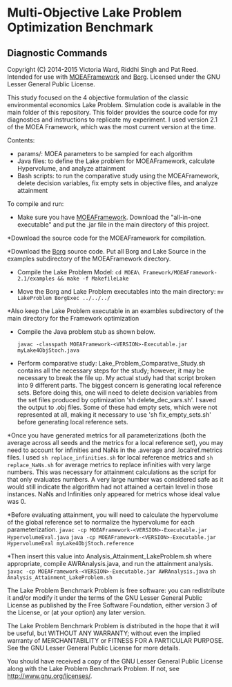 Multi-Objective Lake Problem Optimization Benchmark
==========================
Diagnostic Commands
--------------------------
Copyright (C) 2014-2015 Victoria Ward, Riddhi Singh and Pat Reed. Intended for use with [MOEAFramework](http://www.moeaframework.org) and [Borg](http://borgmoea.org). Licensed under the GNU Lesser General Public License.

This study focused on the 4 objective formulation of the classic environmental economics Lake Problem.  Simulation code is available in the main folder of this repository.  This folder provides the source code for my diagnostics and instructions to replicate my experiment.  I used version 2.1 of the MOEA Framework, which was the most current version at the time. 

Contents:
* params/: MOEA parameters to be sampled for each algorithm
* Java files: to define the Lake problem for MOEAFramework, calculate Hypervolume, and analyze attainment
* Bash scripts: to run the comparative study using the MOEAFramework, delete decision variables, fix empty sets in objective files, and analyze attainment 

To compile and run:

* Make sure you have [MOEAFramework](http://www.moeaframework.org). Download the "all-in-one executable" and put the .jar file in the main directory of this project.

*Download the source code for the MOEAFramework for compilation.

*Download the [Borg](http://borgmoea.org/) source code.  Put all Borg and Lake Source in the examples subdirectory of the MOEAFramework directory.

* Compile the Lake Problem Model: `cd MOEA\ Framework/MOEAFramework-2.1/examples && make -f MakefileLake`

* Move the Borg and Lake Problem executables into the main directory: `mv LakeProblem BorgExec ../../../`

*Also keep the Lake Problem executable in an exambles subdirectory of the main directory for the Framework optimization
	
* Compile the Java problem stub as shown below. 

	`javac -classpath MOEAFramework-<VERSION>-Executable.jar myLake4ObjStoch.java`

* Perform comparative study: Lake_Problem_Comparative_Study.sh contains all the necessary steps for the study; however, it may be necessary to 
break the file up.  My actual study had that script broken into 9 different parts.  The biggest concern is generating local reference sets.
Before doing this, one will need to delete decision variables from the set files produced by optimization 'sh delete_dec_vars.sh'.  I saved the output 
to .obj files.  Some of these had empty sets, which were not represented at all, making it necessary to use 'sh fix_empty_sets.sh' before generating 
local reference sets. 

*Once you have generated metrics for all parameterizations (both the average across all seeds and the metrics for a local reference set), you may need
to account for infinities and NaNs in the .average and .localref.metrics files.  I used `sh replace_infinities.sh` for local reference metrics
and `sh replace_NaNs.sh` for average metrics to replace infinities with very large numbers.  This was necessary for attainment calculations as the 
script for that only evaluates numbers.  A very large number was considered safe as it would still indicate the algorithm had not attained a certain level
in those instances.  NaNs and Infinities only appeared for metrics whose ideal value was 0. 

*Before evaluating attainment, you will need to calculate the hypervolume of the global reference set to normalize the hypervolume for each 
parameterization.
`javac -cp MOEAFramework-<VERSION>-Executable.jar HypervolumeEval.java` 
`java -cp MOEAFramework-<VERSION>-Executable.jar HypervolumeEval myLake4ObjStoch.reference`

*Then insert this value into Analysis_Attainment_LakeProblem.sh where appropriate, compile AWRAnalysis.java, and
run the attainment analysis.
`javac -cp MOEAFramework-<VERSION>-Executable.jar AWRAnalysis.java`
`sh Analysis_Attainment_LakeProblem.sh`

The Lake Problem Benchmark Problem is free software: you can redistribute it and/or modify
it under the terms of the GNU Lesser General Public License as published by
the Free Software Foundation, either version 3 of the License, or
(at your option) any later version.

The Lake Problem Benchmark Problem is distributed in the hope that it will be useful,
but WITHOUT ANY WARRANTY; without even the implied warranty of
MERCHANTABILITY or FITNESS FOR A PARTICULAR PURPOSE.  See the
GNU Lesser General Public License for more details.

You should have received a copy of the GNU Lesser General Public License
along with the Lake Problem Benchmark Problem.  If not, see <http://www.gnu.org/licenses/>.